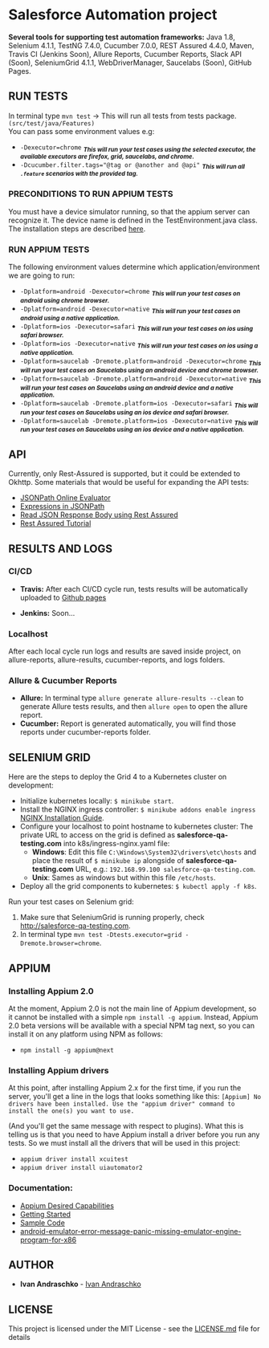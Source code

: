 # Salesforce Automation project

**Several tools for supporting test automation frameworks:**
Java 1.8, Selenium 4.1.1, TestNG 7.4.0, Cucumber 7.0.0, REST Assured 4.4.0, Maven, Travis CI (Jenkins Soon), Allure Reports, Cucumber Reports, Slack API (Soon), SeleniumGrid 4.1.1, WebDriverManager, Saucelabs (Soon), GitHub Pages.

## RUN TESTS

In terminal type `mvn test` -> This will run all tests from tests package.`(src/test/java/Features)`  
You can pass some environment values e.g:
   - `-Dexecutor=chrome` <sub>_**This will run your test cases using the selected executor, the available executors are firefox, grid, saucelabs, and chrome.**_</sub>
   - `-Dcucumber.filter.tags="@tag or @another and @api"` <sub>_**This will run all `.feature` scenarios with the provided tag.**_</sub>

### PRECONDITIONS TO RUN APPIUM TESTS
You must have a device simulator running, so that the appium server can recognize it. The device name is defined in the TestEnvironment.java class. The installation steps are described [here](#APPIUM).

### RUN APPIUM TESTS
The following environment values determine which application/environment we are going to run:
- `-Dplatform=android -Dexecutor=chrome` <sub>_**This will run your test cases on android using chrome browser.**_</sub>
- `-Dplatform=android -Dexecutor=native` <sub>_**This will run your test cases on android using a native application.**_</sub>
- `-Dplatform=ios -Dexecutor=safari` <sub>_**This will run your test cases on ios using safari browser.**_</sub>
- `-Dplatform=ios -Dexecutor=native` <sub>_**This will run your test cases on ios using a native application.**_</sub>
- `-Dplatform=saucelab -Dremote.platform=android -Dexecutor=chrome` <sub>_**This will run your test cases on Saucelabs using an android device and chrome browser.**_</sub>
- `-Dplatform=saucelab -Dremote.platform=android -Dexecutor=native` <sub>_**This will run your test cases on Saucelabs using an android device and a native application.**_</sub>
- `-Dplatform=saucelab -Dremote.platform=ios -Dexecutor=safari` <sub>_**This will run your test cases on Saucelabs using an ios device and safari browser.**_</sub>
- `-Dplatform=saucelab -Dremote.platform=ios -Dexecutor=native` <sub>_**This will run your test cases on Saucelabs using an ios device and a native application.**_</sub>

## API 
Currently, only Rest-Assured is supported, but it could be extended to Okhttp. Some materials that would be useful for expanding the API tests:
- [JSONPath Online Evaluator](https://jsonpath.com/)
- [Expressions in JSONPath](https://toolsqa.com/rest-assured/expressions-in-jsonpath/)
- [Read JSON Response Body using Rest Assured](https://toolsqa.com/rest-assured/read-json-response-body-using-rest-assured/)
- [Rest Assured Tutorial](https://www.toolsqa.com/rest-assured-tutorial/)


## RESULTS AND LOGS
### CI/CD
- **Travis:** After each CI/CD cycle run, tests results will be automatically uploaded to [Github pages](https://ivan-andraschko.github.io/salesforce-automation/)

- **Jenkins:** Soon...

### Localhost
After each local cycle run logs and results are saved inside project, on allure-reports, allure-results, cucumber-reports, and logs folders.
### Allure & Cucumber Reports
- **Allure:** In terminal type `allure generate allure-results --clean` to generate Allure tests results, and then `allure open` to open the allure report.  
- **Cucumber:** Report is generated automatically, you will find those reports under cucumber-reports folder.
## SELENIUM GRID 
Here are the steps to deploy the Grid 4 to a Kubernetes cluster on development:
- Initialize kubernetes locally: `$ minikube start`.
- Install the NGINX ingress controller: `$ minikube addons enable ingress` [NGINX Installation Guide](https://kubernetes.github.io/ingress-nginx/deploy/).
- Configure your localhost to point hostname to kubernetes cluster: The private URL to access on the grid is defined as **salesforce-qa-testing.com** into k8s/ingress-nginx.yaml file:
  - **Windows**: Edit this file `C:\Windows\System32\drivers\etc\hosts` and place the result of `$ minikube ip` alongside of **salesforce-qa-testing.com** URL, e.g.: `192.168.99.100 salesforce-qa-testing.com`. 
  - **Unix**: Sames as windows but within this file `/etc/hosts`.
- Deploy all the grid components to kubernetes: `$ kubectl apply -f k8s`.

Run your test cases on Selenium grid:
1. Make sure that SeleniumGrid is running properly, check http://salesforce-qa-testing.com.
2. In terminal type `mvn test -Dtests.executor=grid -Dremote.browser=chrome`.

## APPIUM
### Installing Appium 2.0
At the moment, Appium 2.0 is not the main line of Appium development, so it cannot be installed with a simple `npm install -g appium`. Instead, Appium 2.0 beta versions will be available with a special NPM tag next, so you can install it on any platform using NPM as follows:
- `npm install -g appium@next`

### Installing Appium drivers
At this point, after installing Appium 2.x for the first time, if you run the server, you'll get a line in the logs that looks something like this:
`[Appium] No drivers have been installed. Use the "appium driver" command to install the one(s) you want to use.`

(And you'll get the same message with respect to plugins). What this is telling us is that you need to have Appium install a driver before you run any tests. So we must install all the drivers that will be used in this project:
- `appium driver install xcuitest`
- `appium driver install uiautomator2`

### Documentation:
- [Appium Desired Capabilities](http://appium.io/docs/en/writing-running-appium/caps/)
- [Getting Started](https://github.com/appium/appium/blob/master/docs/en/about-appium/getting-started.md)
- [Sample Code](https://github.com/appium/appium/tree/master/sample-code/java)
- [android-emulator-error-message-panic-missing-emulator-engine-program-for-x86](https://stackoverflow.com/questions/26483370/android-emulator-error-message-panic-missing-emulator-engine-program-for-x86)

## AUTHOR
- **Ivan Andraschko** - [Ivan Andraschko](https://www.linkedin.com/in/ivan-andraschko/)
## LICENSE
This project is licensed under the MIT License - see the [LICENSE.md](LICENSE.md) file for details
